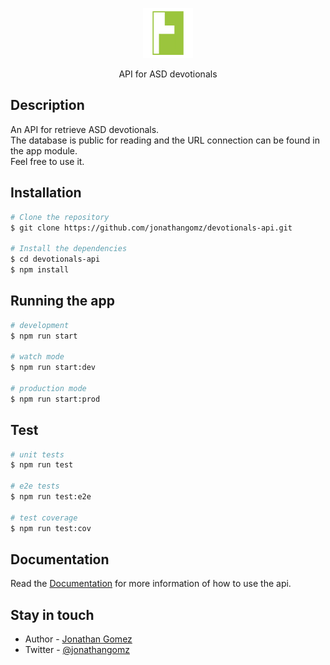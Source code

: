 <p align="center">
  <img src="https://raw.githubusercontent.com/jonathangomz/jonathangomz.github.io/master/favicon.ico?token=AFZS44ZAVKOIELX6JDX4OMS7VWFCQ" width="80" alt="Personal Page Logo"/>
</p>
<p align="center">API for ASD devotionals</p>

## Description

An API for retrieve ASD devotionals. \
The database is public for reading and the URL connection can be found in the app module. \
Feel free to use it.

## Installation

```bash
# Clone the repository
$ git clone https://github.com/jonathangomz/devotionals-api.git

# Install the dependencies
$ cd devotionals-api
$ npm install
```

## Running the app

```bash
# development
$ npm run start

# watch mode
$ npm run start:dev

# production mode
$ npm run start:prod
```

## Test

```bash
# unit tests
$ npm run test

# e2e tests
$ npm run test:e2e

# test coverage
$ npm run test:cov
```

## Documentation
Read the [Documentation][1] for more information of how to use the api.

[1]: https://documenter.getpostman.com/view/5868491/TVCjwkw2

## Stay in touch

- Author - [Jonathan Gomez](https://jonathangomz.codes)
- Twitter - [@jonathangomz](https://twitter.com/JonathanGomZ)
